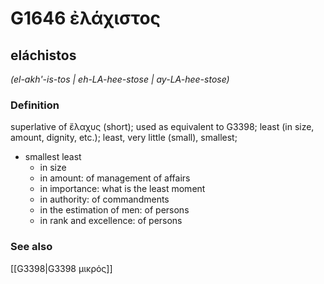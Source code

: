# G1646 ἐλάχιστος

## eláchistos

_(el-akh'-is-tos | eh-LA-hee-stose | ay-LA-hee-stose)_

### Definition

superlative of ἔλαχυς (short); used as equivalent to G3398; least (in size, amount, dignity, etc.); least, very little (small), smallest; 

- smallest least
  - in size
  - in amount: of management of affairs
  - in importance: what is the least moment
  - in authority: of commandments
  - in the estimation of men: of persons
  - in rank and excellence: of persons

### See also

[[G3398|G3398 μικρός]]
